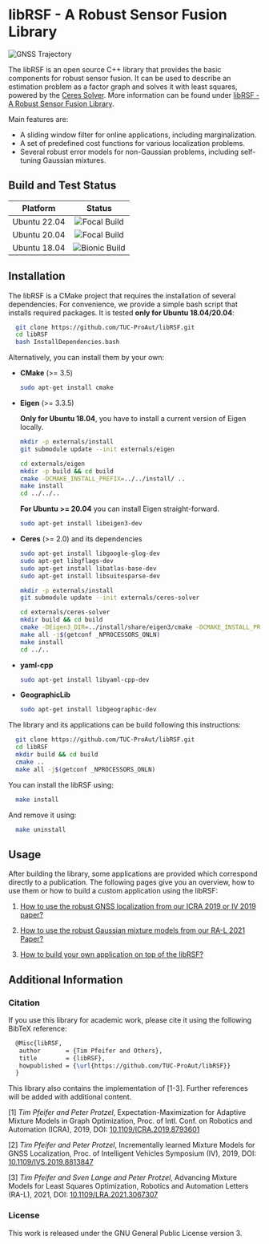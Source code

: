# libRSF - A Robust Sensor Fusion Library
![GNSS Trajectory](./docs/img/AnimatedTrajectory2.gif)

The libRSF is an open source C++ library that provides the basic components for robust sensor fusion. It can be used to describe an estimation problem as a factor graph and solves it with least squares, powered by the [Ceres Solver](http://ceres-solver.org//).
More information can be found under [libRSF - A Robust Sensor Fusion Library](https://www.tu-chemnitz.de/etit/proaut/libRSF).

Main features are:
- A sliding window filter for online applications, including marginalization.
- A set of predefined cost functions for various localization problems.
- Several robust error models for non-Gaussian problems, including self-tuning Gaussian mixtures.

## Build and Test Status

| Platform     | Status  |
|:------------:|:-------------:|
| Ubuntu 22.04 | ![Focal Build](https://github.com/TUC-ProAut/libRSF/workflows/Jammy%20CI/badge.svg) |
| Ubuntu 20.04 | ![Focal Build](https://github.com/TUC-ProAut/libRSF/workflows/Focal%20CI/badge.svg) |
| Ubuntu 18.04 | ![Bionic Build](https://github.com/TUC-ProAut/libRSF/workflows/Bionic%20CI/badge.svg) |

## Installation

The libRSF is a CMake project that requires the installation of several dependencies.
For convenience, we provide a simple bash script that installs required packages.
It is tested **only for Ubuntu 18.04/20.04**:

```bash
  git clone https://github.com/TUC-ProAut/libRSF.git
  cd libRSF
  bash InstallDependencies.bash
```

Alternatively, you can install them by your own:

+ **CMake** (>= 3.5)

  ```bash
  sudo apt-get install cmake
  ```

+ **Eigen** (>= 3.3.5)

  **Only for Ubuntu 18.04**, you have to install a current version of Eigen locally.

  ```bash
  mkdir -p externals/install
  git submodule update --init externals/eigen
  
  cd externals/eigen
  mkdir -p build && cd build
  cmake -DCMAKE_INSTALL_PREFIX=../../install/ ..
  make install
  cd ../../..
  ```

  **For  Ubuntu >= 20.04** you can install Eigen straight-forward.

  ```bash
  sudo apt-get install libeigen3-dev
  ```

+ **Ceres** (>= 2.0) and its dependencies

  ```bash
  sudo apt-get install libgoogle-glog-dev
  sudo apt-get libgflags-dev
  sudo apt-get install libatlas-base-dev
  sudo apt-get install libsuitesparse-dev
  
  mkdir -p externals/install  
  git submodule update --init externals/ceres-solver
  
  cd externals/ceres-solver
  mkdir build && cd build
  cmake -DEigen3_DIR=../install/share/eigen3/cmake -DCMAKE_INSTALL_PREFIX=../../install/ ..
  make all -j$(getconf _NPROCESSORS_ONLN)
  make install
  cd ../..
  ```

+ **yaml-cpp**

  ```bash
  sudo apt-get install libyaml-cpp-dev
  ```

+ **GeographicLib**

  ```bash
  sudo apt-get install libgeographic-dev
  ```

The library and its applications can be build following this instructions:

```bash
  git clone https://github.com/TUC-ProAut/libRSF.git
  cd libRSF
  mkdir build && cd build
  cmake ..
  make all -j$(getconf _NPROCESSORS_ONLN)
```

You can install the libRSF using:

```bash
  make install
```

And remove it using:

```bash
  make uninstall
```

## Usage

After building the library, some applications are provided which correspond directly to a publication.
The following pages give you an overview, how to use them or how to build a custom application using the libRSF:

1. [How to use the robust GNSS localization from our ICRA 2019 or IV 2019 paper?](docs/GNSS.md)

2. [How to use the robust Gaussian mixture models from our RA-L 2021 Paper?](docs/ROBUST.md)

3. [How to build your own application on top of the libRSF?](docs/CUSTOM.md)

## Additional Information

### Citation

If you use this library for academic work, please cite it using the following BibTeX reference:

```tex
  @Misc{libRSF,
   author       = {Tim Pfeifer and Others},
   title        = {libRSF},
   howpublished = {\url{https://github.com/TUC-ProAut/libRSF}}
  }
```

This library also contains the implementation of [1-3]. Further references will be added with additional content.

[1] *Tim Pfeifer and Peter Protzel*, Expectation-Maximization for Adaptive Mixture Models in Graph Optimization, Proc. of Intl. Conf. on Robotics and Automation (ICRA), 2019, DOI: [10.1109/ICRA.2019.8793601](https://doi.org/10.1109/ICRA.2019.8793601)

[2] *Tim Pfeifer and Peter Protzel*, Incrementally learned Mixture Models for GNSS Localization, Proc. of Intelligent Vehicles Symposium (IV), 2019, DOI: [10.1109/IVS.2019.8813847](https://doi.org/10.1109/IVS.2019.8813847)

[3] *Tim Pfeifer and Sven Lange and Peter Protzel*, Advancing Mixture Models for Least Squares Optimization, Robotics and Automation Letters (RA-L), 2021, DOI: [10.1109/LRA.2021.3067307](https://dx.doi.org/10.1109/LRA.2021.3067307)

### License

This work is released under the GNU General Public License version 3.
